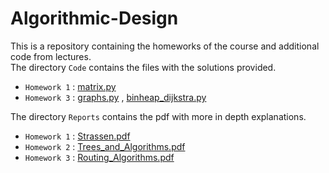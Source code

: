 # Algorithmic-Design
This is a repository containing the homeworks of the course and additional code from lectures. \
The directory `Code` contains the files with the solutions provided. 

* `Homework 1` : [matrix.py](https://github.com/benedettaliberatori/Algorithmic-Design/blob/main/Code/matrix.py) 
* `Homework 3` : [graphs.py](https://github.com/benedettaliberatori/Algorithmic-Design/blob/main/Code/graphs.py) , [binheap_dijkstra.py](https://github.com/benedettaliberatori/Algorithmic-Design/blob/main/Code/binheap_dijkstra.py)

The directory `Reports` contains the pdf with more in depth explanations. 

* `Homework 1` : [Strassen.pdf](https://github.com/benedettaliberatori/Algorithmic-Design/blob/main/Reports/Strassen.pdf)
* `Homework 2` : [Trees_and_Algorithms.pdf](https://github.com/benedettaliberatori/Algorithmic-Design/blob/main/Reports/Trees_and_Algorithms.pdf)
* `Homework 3` : [Routing_Algorithms.pdf](https://github.com/benedettaliberatori/Algorithmic-Design/blob/main/Reports/Routing_Algorithms.pdf)


